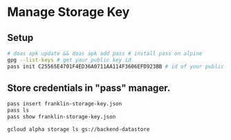 # Manage Storage Key

## Setup


```sh
# doas apk update && doas apk add pass # install pass on alpine
gpg --list-keys # get your public key id
pass init C25565E4701F4ED36A0711AA114F3606EFD923BB # id of your public GPG key
```

## Store credentials in "pass" manager.


```sh
pass insert franklin-storage-key.json
pass ls
pass show franklin-storage-key.json
```

```sh
gcloud alpha storage ls gs://backend-datastore
```
